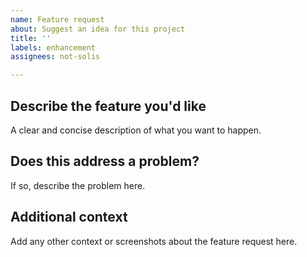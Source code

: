 ```yaml
---
name: Feature request
about: Suggest an idea for this project
title: ''
labels: enhancement
assignees: not-solis

---
```


## Describe the feature you'd like
A clear and concise description of what you want to happen.

## Does this address a problem?
If so, describe the problem here.

## Additional context
Add any other context or screenshots about the feature request here.
